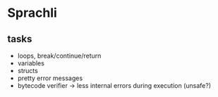 # Sprachli

## tasks

- loops, break/continue/return
- variables
- structs
- pretty error messages
- bytecode verifier -> less internal errors during execution (unsafe?)
